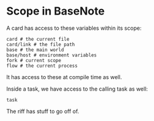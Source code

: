 # Scope in BaseNote

A card has access to these variables within its scope:

```
card # the current file
card/link # the file path
base # the main world
base/host # environment variables
fork # current scope
flow # the current process
```

It has access to these at compile time as well.

Inside a task, we have access to the calling task as well:

```
task
```

The riff has stuff to go off of.
